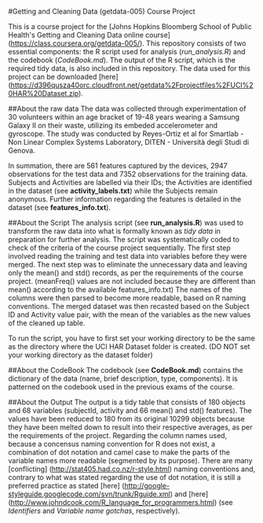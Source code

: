 #Getting and Cleaning Data (getdata-005) Course Project

This is a course project for the [Johns Hopkins Bloomberg School of Public Health's Getting and Cleaning Data online course] (https://class.coursera.org/getdata-005/). This repository consists of two essential components: the R script used for analysis (*run_analysis.R*) and the codebook (*CodeBook.md*). The output of the R script, which is the required tidy data, is also included in this repository. The data used for this project can be downloaded [here] (https://d396qusza40orc.cloudfront.net/getdata%2Fprojectfiles%2FUCI%20HAR%20Dataset.zip).

##About the raw data
The data was collected through experimentation of 30 volunteers within an age bracket of 19-48 years wearing a Samsung Galaxy II on their waste, utilizing its embeded accelerometer and gyroscope. The study was conducted by Reyes-Ortiz et al for Smartlab - Non Linear Complex Systems Laboratory, DITEN - Università degli Studi di Genova.

In summation, there are 561 features captured by the devices, 2947 observations for the test data and 7352 observations for the training data. Subjects and Activities are labelled via their IDs; the Activities are identified in the dataset (see **activity_labels.txt**) while the Subjects remain anonymous. Further information regarding the features is detailed in the dataset (see **features_info.txt**).

##About the Script
The analysis script (see **run_analysis.R**) was used to transform the raw data into what is formally known as *tidy data* in preparation for further analysis. The script was systematically coded to check of the criteria of the course project sequentially. The first step involved reading the training and test data into variables before they were merged. The next step was to eliminate the unnecessary data and leaving only the mean() and std() records, as per the requirements of the course project. (meanFreq() values are not included because they are different than mean() according to the available features_info.txt) The names of the columns were then parsed to become more readable, based on R naming conventions. The merged dataset was then recasted based on the Subject ID and Activity value pair, with the mean of the variables as the new values of the cleaned up table.

To run the script, you have to first set your working directory to be the same as the directory where the UCI HAR Dataset folder is created. (DO NOT set your working directory as the dataset folder)

##About the CodeBook
The codebook (see **CodeBook.md**) contains the dictionary of the data (name, brief description, type, components). It is patterned on the codebook used in the previous exams of the course.

##About the Output
The output is a tidy table that consists of 180 objects and 68 variables (subjectId, activity and 66 mean() and std() features). The values have been reduced to 180 from its original 10299 objects because they have been melted down to result into their respective averages, as per the requirements of the project. Regarding the column names used, because a concensus naming convention for R does not exist, a combination of dot notation and camel case to make the parts of the variable names more readable (segmented by its purpose). There are many [conflicting] (http://stat405.had.co.nz/r-style.html) naming conventions and, contrary to what was stated regarding the use of dot notation, it is still a preferred practice as stated [here] (http://google-styleguide.googlecode.com/svn/trunk/Rguide.xml) and [here] (http://www.johndcook.com/R_language_for_programmers.html) (see *Identifiers* and *Variable name gotchas*, respectively).
